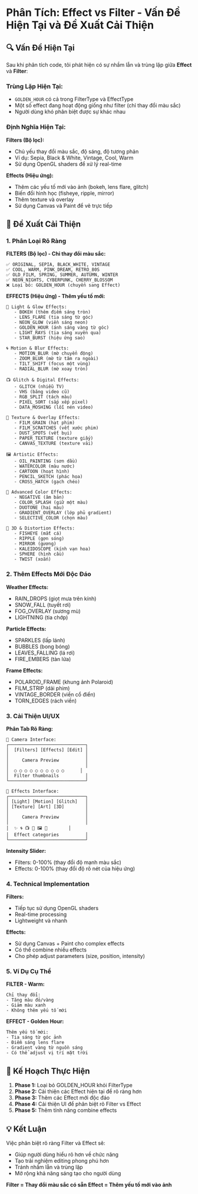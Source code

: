 # Phân Tích: Effect vs Filter - Vấn Đề Hiện Tại và Đề Xuất Cải Thiện

## 🔍 Vấn Đề Hiện Tại

Sau khi phân tích code, tôi phát hiện có sự nhầm lẫn và trùng lặp giữa **Effect** và **Filter**:

### Trùng Lặp Hiện Tại:
- `GOLDEN_HOUR` có cả trong FilterType và EffectType
- Một số effect đang hoạt động giống như filter (chỉ thay đổi màu sắc)
- Người dùng khó phân biệt được sự khác nhau

### Định Nghĩa Hiện Tại:

**Filters (Bộ lọc):**
- Chủ yếu thay đổi màu sắc, độ sáng, độ tương phản
- Ví dụ: Sepia, Black & White, Vintage, Cool, Warm
- Sử dụng OpenGL shaders để xử lý real-time

**Effects (Hiệu ứng):**
- Thêm các yếu tố mới vào ảnh (bokeh, lens flare, glitch)
- Biến đổi hình học (fisheye, ripple, mirror)
- Thêm texture và overlay
- Sử dụng Canvas và Paint để vẽ trực tiếp

## 🎯 Đề Xuất Cải Thiện

### 1. Phân Loại Rõ Ràng

**FILTERS (Bộ lọc) - Chỉ thay đổi màu sắc:**
```
✅ ORIGINAL, SEPIA, BLACK_WHITE, VINTAGE
✅ COOL, WARM, PINK_DREAM, RETRO_80S
✅ OLD_FILM, SPRING, SUMMER, AUTUMN, WINTER
✅ NEON_NIGHTS, CYBERPUNK, CHERRY_BLOSSOM
❌ Loại bỏ: GOLDEN_HOUR (chuyển sang Effect)
```

**EFFECTS (Hiệu ứng) - Thêm yếu tố mới:**
```
🌟 Light & Glow Effects:
   - BOKEH (thêm điểm sáng tròn)
   - LENS_FLARE (tia sáng từ góc)
   - NEON_GLOW (viền sáng neon)
   - GOLDEN_HOUR (ánh sáng vàng từ góc)
   - LIGHT_RAYS (tia sáng xuyên qua)
   - STAR_BURST (hiệu ứng sao)

🌀 Motion & Blur Effects:
   - MOTION_BLUR (mờ chuyển động)
   - ZOOM_BLUR (mờ từ tâm ra ngoài)
   - TILT_SHIFT (focus một vùng)
   - RADIAL_BLUR (mờ xoay tròn)

📺 Glitch & Digital Effects:
   - GLITCH (nhiễu TV)
   - VHS (băng video cũ)
   - RGB_SPLIT (tách màu)
   - PIXEL_SORT (sắp xếp pixel)
   - DATA_MOSHING (lỗi nén video)

🎨 Texture & Overlay Effects:
   - FILM_GRAIN (hạt phim)
   - FILM_SCRATCHES (vết xước phim)
   - DUST_SPOTS (vết bụi)
   - PAPER_TEXTURE (texture giấy)
   - CANVAS_TEXTURE (texture vải)

🖼️ Artistic Effects:
   - OIL_PAINTING (sơn dầu)
   - WATERCOLOR (màu nước)
   - CARTOON (hoạt hình)
   - PENCIL_SKETCH (phác họa)
   - CROSS_HATCH (gạch chéo)

🌈 Advanced Color Effects:
   - NEGATIVE (âm bản)
   - COLOR_SPLASH (giữ một màu)
   - DUOTONE (hai màu)
   - GRADIENT_OVERLAY (lớp phủ gradient)
   - SELECTIVE_COLOR (chọn màu)

🔄 3D & Distortion Effects:
   - FISHEYE (mắt cá)
   - RIPPLE (gợn sóng)
   - MIRROR (gương)
   - KALEIDOSCOPE (kính vạn hoa)
   - SPHERE (hình cầu)
   - TWIST (xoắn)
```

### 2. Thêm Effects Mới Độc Đáo

**Weather Effects:**
- RAIN_DROPS (giọt mưa trên kính)
- SNOW_FALL (tuyết rơi)
- FOG_OVERLAY (sương mù)
- LIGHTNING (tia chớp)

**Particle Effects:**
- SPARKLES (lấp lánh)
- BUBBLES (bong bóng)
- LEAVES_FALLING (lá rơi)
- FIRE_EMBERS (tàn lửa)

**Frame Effects:**
- POLAROID_FRAME (khung ảnh Polaroid)
- FILM_STRIP (dải phim)
- VINTAGE_BORDER (viền cổ điển)
- TORN_EDGES (rách viền)

### 3. Cải Thiện UI/UX

**Phân Tab Rõ Ràng:**
```
📱 Camera Interface:
┌─────────────────────────────┐
│  [Filters] [Effects] [Edit] │
│                             │
│     Camera Preview          │
│                             │
│  ○ ○ ○ ○ ○ ○ ○ ○ ○ ○      │
│  Filter thumbnails          │
└─────────────────────────────┘

📱 Effects Interface:
┌─────────────────────────────┐
│ [Light] [Motion] [Glitch]   │
│ [Texture] [Art] [3D]        │
│                             │
│     Camera Preview          │
│                             │
│  ✨ 🌀 📺 🎨 🖼️ 🔄        │
│  Effect categories          │
└─────────────────────────────┘
```

**Intensity Slider:**
- Filters: 0-100% (thay đổi độ mạnh màu sắc)
- Effects: 0-100% (thay đổi độ rõ nét của hiệu ứng)

### 4. Technical Implementation

**Filters:**
- Tiếp tục sử dụng OpenGL shaders
- Real-time processing
- Lightweight và nhanh

**Effects:**
- Sử dụng Canvas + Paint cho complex effects
- Có thể combine nhiều effects
- Cho phép adjust parameters (size, position, intensity)

### 5. Ví Dụ Cụ Thể

**FILTER - Warm:**
```
Chỉ thay đổi:
- Tăng màu đỏ/vàng
- Giảm màu xanh
- Không thêm yếu tố mới
```

**EFFECT - Golden Hour:**
```
Thêm yếu tố mới:
- Tia sáng từ góc ảnh
- Điểm sáng lens flare
- Gradient vàng từ nguồn sáng
- Có thể adjust vị trí mặt trời
```

## 🚀 Kế Hoạch Thực Hiện

1. **Phase 1:** Loại bỏ GOLDEN_HOUR khỏi FilterType
2. **Phase 2:** Cải thiện các Effect hiện tại để rõ ràng hơn
3. **Phase 3:** Thêm các Effect mới độc đáo
4. **Phase 4:** Cải thiện UI để phân biệt rõ Filter vs Effect
5. **Phase 5:** Thêm tính năng combine effects

## 💡 Kết Luận

Việc phân biệt rõ ràng Filter và Effect sẽ:
- Giúp người dùng hiểu rõ hơn về chức năng
- Tạo trải nghiệm editing phong phú hơn
- Tránh nhầm lẫn và trùng lặp
- Mở rộng khả năng sáng tạo cho người dùng

**Filter = Thay đổi màu sắc có sẵn**
**Effect = Thêm yếu tố mới vào ảnh**